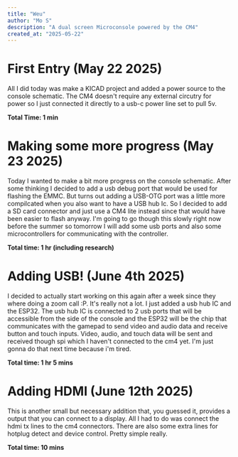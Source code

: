 ```yaml
---
title: "Weu"
author: "Mo S"
description: "A dual screen Microconsole powered by the CM4"
created_at: "2025-05-22"
---
```


# First Entry (May 22 2025)

All I did today was make a KICAD project and added a power source to the console schematic. The CM4 doesn't require any external circutry for power so I just connected it directly to a usb-c power line set to pull 5v.

**Total Time: 1 min**

# Making some more progress (May 23 2025)

Today I wanted to make a bit more progress on the console schematic. After some thinking I decided to add a usb debug port that would be used for flashing the EMMC. But turns out adding a USB-OTG port was a little more compilcated when you also want to have a USB hub Ic. So I decided to add a SD card connector and just use a CM4 lite instead since that would have been easier to flash anyway. I'm going to go though this slowly right now before the summer so tomorrow I will add some usb ports and also some microcontrollers for communicating with the controller.

**Total time: 1 hr (including research)**

# Adding USB! (June 4th 2025)

I decided to actually start working on this again after a week since they where doing a zoom call :P. 
It's really not a lot. 
I just added a usb hub IC and the ESP32. 
The usb hub IC is connected to 2 usb ports that will be accessible from the side of the console and the ESP32 will be the chip that communicates with the gamepad to send video and audio data and receive button and touch inputs. 
Video, audio, and touch data will be sent and received though spi which I haven't connected to the cm4 yet. 
I'm just gonna do that next time because i'm tired.

**Total time: 1 hr 5 mins**

# Adding HDMI (June 12th 2025)

This is another small but necessary addition that, you guessed it, provides a output that you can connect to a display. All I had to do was connect the hdmi tx lines to the cm4 connectors. There are also some extra lines for hotplug detect and device control. Pretty simple really.

**Total time: 10 mins**
